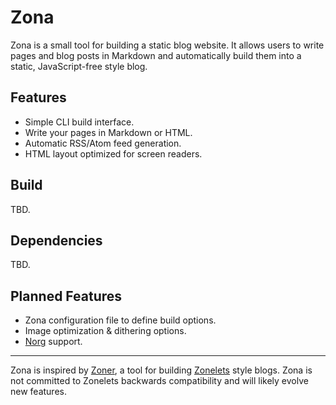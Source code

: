 # Zona

Zona is a small tool for building a static blog website. It allows users to write pages and blog posts in Markdown and automatically build them into a static, JavaScript-free style blog.

## Features

- Simple CLI build interface.
- Write your pages in Markdown or HTML.
- Automatic RSS/Atom feed generation.
- HTML layout optimized for screen readers.

## Build

TBD.

## Dependencies

TBD.

## Planned Features

- Zona configuration file to define build options.
- Image optimization & dithering options.
- [Norg](https://github.com/nvim-neorg/neorg) support.

---

Zona is inspired by [Zoner](https://git.sr.ht/~ryantrawick/zoner), a tool for building [Zonelets](https://zonelets.net/) style blogs. Zona is not committed to Zonelets backwards compatibility and will likely evolve new features.
